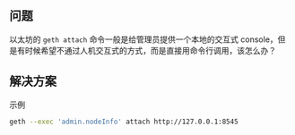 [//title]: (非交互式运行geth-attach命令)
[//englishtitle]: (non-interactive-exec-geth-attach-command)
[//category]: (ethereum,blockchain,geth)
[//tags]: (ethereum,blockchain,geth,attach,non-interactive)
[//createtime]: (20220317)
[//updatetime]: (20220319)

## 问题

以太坊的 `geth attach` 命令一般是给管理员提供一个本地的交互式 console，但是有时候希望不通过人机交互式的方式，而是直接用命令行调用，该怎么办？

## 解决方案

示例

```bash
geth --exec 'admin.nodeInfo' attach http://127.0.0.1:8545
```
